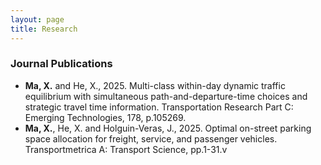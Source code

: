 ```yaml
---
layout: page
title: Research
---
```



### Journal Publications

- **Ma, X.** and He, X., 2025. Multi-class within-day dynamic traffic equilibrium with simultaneous path-and-departure-time choices and strategic travel time information. Transportation Research Part C: Emerging Technologies, 178, p.105269.
- **Ma, X.**, He, X. and Holguin-Veras, J., 2025. Optimal on-street parking space allocation for freight, service, and passenger vehicles. Transportmetrica A: Transport Science, pp.1-31.v


<br>



